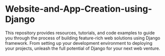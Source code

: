 # Website-and-App-Creation-using-Django
This repository provides resources, tutorials, and code examples to guide you through the process of building feature-rich web solutions using Django framework. From setting up your development environment to deploying your projects, unleash the full potential of Django for your next web venture.
